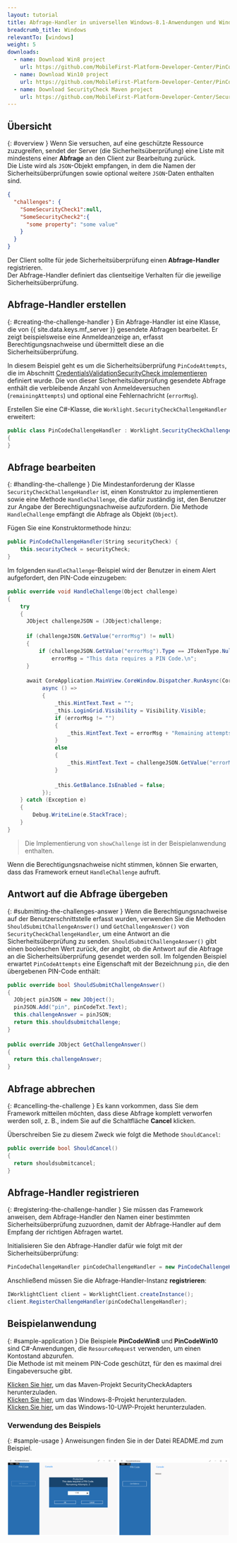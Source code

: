 ```yaml
---
layout: tutorial
title: Abfrage-Handler in universellen Windows-8.1-Anwendungen und Windows-10-UWP-Anwendungen implementieren
breadcrumb_title: Windows
relevantTo: [windows]
weight: 5
downloads:
  - name: Download Win8 project
    url: https://github.com/MobileFirst-Platform-Developer-Center/PinCodeWin8/tree/release80
  - name: Download Win10 project
    url: https://github.com/MobileFirst-Platform-Developer-Center/PinCodeWin10/tree/release80
  - name: Download SecurityCheck Maven project
    url: https://github.com/MobileFirst-Platform-Developer-Center/SecurityCheckAdapters/tree/release80
---
```

<!-- NLS_CHARSET=UTF-8 -->
## Übersicht
{: #overview }
Wenn Sie versuchen, auf eine geschützte Ressource zuzugreifen,
sendet der Server (die Sicherheitsüberprüfung)
eine Liste
mit mindestens einer **Abfrage** an den Client zur Bearbeitung zurück.   
Die Liste wird als `JSON`-Objekt empfangen, in dem die Namen der Sicherheitsüberprüfungen sowie
optional weitere `JSON`-Daten enthalten sind. 

```json
{
  "challenges": {
    "SomeSecurityCheck1":null,
    "SomeSecurityCheck2":{
      "some property": "some value"
    }
  }
}
```

Der Client sollte für jede Sicherheitsüberprüfung einen **Abfrage-Handler** registrieren.   
Der Abfrage-Handler definiert das clientseitige Verhalten für die jeweilige Sicherheitsüberprüfung. 

## Abfrage-Handler erstellen
{: #creating-the-challenge-handler }
Ein Abfrage-Handler ist eine Klasse, die von {{ site.data.keys.mf_server }} gesendete Abfragen bearbeitet.
Er zeigt beispielsweise eine Anmeldeanzeige an, erfasst Berechtigungsnachweise und übermittelt diese
an die Sicherheitsüberprüfung. 

In diesem Beispiel geht es um die Sicherheitsüberprüfung
`PinCodeAttempts`, die im Abschnitt [CredentialsValidationSecurityCheck implementieren](../security-check) definiert wurde. Die von dieser
Sicherheitsüberprüfung gesendete Abfrage enthält die verbleibende Anzahl von Anmeldeversuchen (`remainingAttempts`) und
optional eine Fehlernachricht (`errorMsg`).

Erstellen Sie eine C#-Klasse, die `Worklight.SecurityCheckChallengeHandler` erweitert:

```csharp
public class PinCodeChallengeHandler : Worklight.SecurityCheckChallengeHandler
{
}
```

## Abfrage bearbeiten
{: #handling-the-challenge }
Die Mindestanforderung der Klasse `SecurityCheckChallengeHandler` ist,
einen Konstruktor zu implementieren sowie eine Methode `HandleChallenge`, die dafür zuständig ist, den Benutzer zur Angabe der Berechtigungsnachweise aufzufordern. Die Methode `HandleChallenge`
empfängt die Abfrage als Objekt (`Object`).

Fügen Sie eine Konstruktormethode hinzu: 

```csharp
public PinCodeChallengeHandler(String securityCheck) {
    this.securityCheck = securityCheck;
}
```

Im folgenden `HandleChallenge`-Beispiel wird der Benutzer in einem Alert aufgefordert, den PIN-Code einzugeben: 

```csharp
public override void HandleChallenge(Object challenge)
{
    try
    {
      JObject challengeJSON = (JObject)challenge;

      if (challengeJSON.GetValue("errorMsg") != null)
      {
          if (challengeJSON.GetValue("errorMsg").Type == JTokenType.Null)
              errorMsg = "This data requires a PIN Code.\n";
      }

      await CoreApplication.MainView.CoreWindow.Dispatcher.RunAsync(CoreDispatcherPriority.Normal,
           async () =>
           {
               _this.HintText.Text = "";
               _this.LoginGrid.Visibility = Visibility.Visible;
               if (errorMsg != "")
               {
                   _this.HintText.Text = errorMsg + "Remaining attempts: " + challengeJSON.GetValue("remainingAttempts");
               }
               else
               {
                   _this.HintText.Text = challengeJSON.GetValue("errorMsg") + "\n" + "Remaining attempts: " + challengeJSON.GetValue("remainingAttempts");
               }

               _this.GetBalance.IsEnabled = false;
           });
    } catch (Exception e)
    {
        Debug.WriteLine(e.StackTrace);
    }
}
```

> Die Implementierung von `showChallenge` ist in der Beispielanwendung enthalten. 

Wenn die Berechtigungsnachweise nicht stimmen, können Sie erwarten, dass das Framework erneut `HandleChallenge` aufruft. 

## Antwort auf die Abfrage übergeben
{: #submitting-the-challenges-answer }
Wenn die Berechtigungsnachweise auf der Benutzerschnittstelle erfasst wurden, verwenden Sie die Methoden `ShouldSubmitChallengeAnswer()`
und `GetChallengeAnswer()`
von `SecurityCheckChallengeHandler`, um eine Antwort an die Sicherheitsüberprüfung zu senden. `ShouldSubmitChallengeAnswer()` gibt einen booleschen Wert
zurück, der angibt, ob die Antwort auf die Abfrage an die Sicherheitsüberprüfung gesendet werden soll. Im folgenden Beispiel erwartet `PinCodeAttempts`
eine Eigenschaft mit der Bezeichnung `pin`, die den übergebenen PIN-Code enthält: 

```csharp
public override bool ShouldSubmitChallengeAnswer()
{
  JObject pinJSON = new JObject();
  pinJSON.Add("pin", pinCodeTxt.Text);
  this.challengeAnswer = pinJSON;
  return this.shouldsubmitchallenge;
}

public override JObject GetChallengeAnswer()
{
  return this.challengeAnswer;
}

```

## Abfrage abbrechen
{: #cancelling-the-challenge }
Es kann vorkommen, dass Sie dem Framework mitteilen möchten, dass diese Abfrage komplett verworfen werden soll, z. B., indem Sie auf die Schaltfläche **Cancel** klicken.

Überschreiben Sie zu diesem Zweck wie folgt die Methode `ShouldCancel`: 


```csharp
public override bool ShouldCancel()
{
  return shouldsubmitcancel;
}
```

## Abfrage-Handler registrieren
{: #registering-the-challenge-handler }
Sie müssen das Framework anweisen, dem Abfrage-Handler den Namen einer bestimmten Sicherheitsüberprüfung zuzuordnen, damit der Abfrage-Handler auf dem Empfang der richtigen Abfragen wartet. 

Initialisieren Sie den Abfrage-Handler dafür wie folgt mit der Sicherheitsüberprüfung: 

```csharp
PinCodeChallengeHandler pinCodeChallengeHandler = new PinCodeChallengeHandler("PinCodeAttempts");
```

Anschließend müssen Sie die Abfrage-Handler-Instanz **registrieren**: 

```csharp
IWorklightClient client = WorklightClient.createInstance();
client.RegisterChallengeHandler(pinCodeChallengeHandler);
```

## Beispielanwendung
{: #sample-application }
Die Beispiele **PinCodeWin8** und **PinCodeWin10** sind C#-Anwendungen, die
`ResourceRequest` verwenden, um einen Kontostand abzurufen.   
Die Methode ist mit meinem PIN-Code geschützt, für den es maximal drei Eingabeversuche gibt. 

[Klicken Sie hier](https://github.com/MobileFirst-Platform-Developer-Center/SecurityCheckAdapters/tree/release80), um das Maven-Projekt SecurityCheckAdapters herunterzuladen.   
[Klicken Sie hier](https://github.com/MobileFirst-Platform-Developer-Center/PinCodeWin8/tree/release80), um das Windows-8-Projekt herunterzuladen.   
[Klicken Sie hier](https://github.com/MobileFirst-Platform-Developer-Center/PinCodeWin10/tree/release80), um das Windows-10-UWP-Projekt herunterzuladen. 

### Verwendung des Beispiels
{: #sample-usage }
Anweisungen finden Sie in der Datei README.md zum Beispiel. 

![Beispielanwendung](sample-application.png)   
